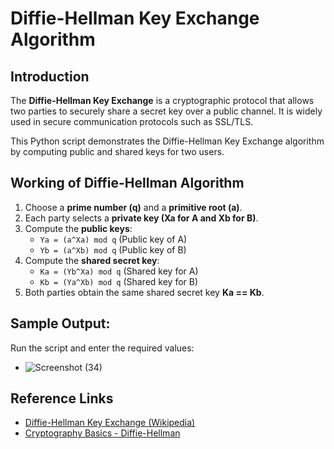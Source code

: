 # Diffie-Hellman Key Exchange Algorithm

## Introduction
The **Diffie-Hellman Key Exchange** is a cryptographic protocol that allows two parties to securely share a secret key over a public channel. It is widely used in secure communication protocols such as SSL/TLS.

This Python script demonstrates the Diffie-Hellman Key Exchange algorithm by computing public and shared keys for two users.

## Working of Diffie-Hellman Algorithm
1. Choose a **prime number (q)** and a **primitive root (a)**.
2. Each party selects a **private key (Xa for A and Xb for B)**.
3. Compute the **public keys**:
   - `Ya = (a^Xa) mod q` (Public key of A)
   - `Yb = (a^Xb) mod q` (Public key of B)
4. Compute the **shared secret key**:
   - `Ka = (Yb^Xa) mod q` (Shared key for A)
   - `Kb = (Ya^Xb) mod q` (Shared key for B)
5. Both parties obtain the same shared secret key **Ka == Kb**.

## Sample Output:
Run the script and enter the required values:
- ![Screenshot (34)](https://github.com/user-attachments/assets/58ebe9d0-5b61-45d0-b2fd-7adb01bcd156)


## Reference Links
- [Diffie-Hellman Key Exchange (Wikipedia)](https://en.wikipedia.org/wiki/Diffie%E2%80%93Hellman_key_exchange)
- [Cryptography Basics - Diffie-Hellman](https://www.tutorialspoint.com/cryptography/cryptography_diffie_hellman.htm)

